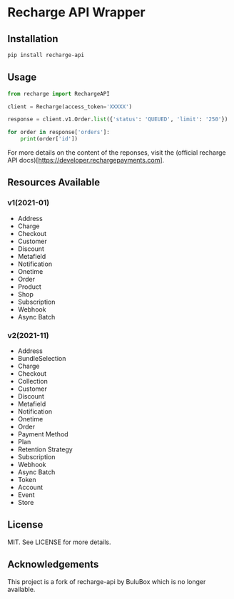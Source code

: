 # Recharge API Wrapper

## Installation

```bash
pip install recharge-api
```

## Usage

```python
from recharge import RechargeAPI

client = Recharge(access_token='XXXXX')

response = client.v1.Order.list({'status': 'QUEUED', 'limit': '250'})

for order in response['orders']:
    print(order['id'])
```

For more details on the content of the reponses, visit the (official recharge API docs)[https://developer.rechargepayments.com].

## Resources Available
### v1(2021-01)
- Address
- Charge
- Checkout
- Customer
- Discount
- Metafield
- Notification
- Onetime
- Order
- Product
- Shop
- Subscription
- Webhook
- Async Batch
### v2(2021-11)
- Address
- BundleSelection
- Charge
- Checkout
- Collection
- Customer
- Discount
- Metafield
- Notification
- Onetime
- Order
- Payment Method
- Plan
- Retention Strategy
- Subscription
- Webhook
- Async Batch
- Token
- Account
- Event
- Store

## License
MIT. See LICENSE for more details.

## Acknowledgements
This project is a fork of recharge-api by BuluBox which is no longer available.
